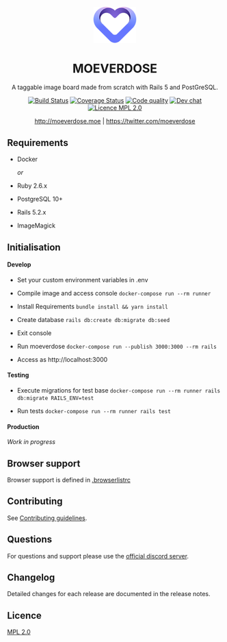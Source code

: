 <p align="center"><img width="100" src="https://github.com/eternialz/moeverdose/blob/master/public/images/logo-128.png?raw=true" alt="Moeverdose logo"></p>

<h1 align="center">MOEVERDOSE</h1>
<p align="center">A taggable image board made from scratch with Rails 5 and PostGreSQL.</p>
<p align="center">
    <a href="https://travis-ci.org/eternialz/moeverdose"><img src="https://travis-ci.org/eternialz/moeverdose.svg?branch=master" alt="Build Status"></a>
    <a href="https://codecov.io/gh/eternialz/moeverdose"><img src="https://codecov.io/gh/eternialz/moeverdose/branch/master/graph/badge.svg" alt="Coverage Status"></a>
    <a href="https://www.codefactor.io/repository/github/eternialz/moeverdose/"><img src="https://www.codefactor.io/repository/github/eternialz/moeverdose/badge" alt="Code quality"></a>
    <a href="https://discordapp.com/invite/xfCpyJY"><img src="https://discordapp.com/api/guilds/163371003366342657/widget.png?style=shield" alt="Dev chat"></a>
    <a href="https://opensource.org/licenses/MPL-2.0"><img src="https://img.shields.io/badge/License-MPL%202.0-brightgreen.svg" alt="Licence MPL 2.0"></a>
</p>

<p align="center">
<a href="http://moeverdose.moe">http://moeverdose.moe</a> | <a href="https://twitter.com/moeverdose">https://twitter.com/moeverdose</a>
</p>

## Requirements

- Docker

    *or*

- Ruby 2.6.x

- PostgreSQL 10+

- Rails 5.2.x

- ImageMagick


## Initialisation

#### Develop

- Set your custom environment variables in .env

- Compile image and access console `docker-compose run --rm runner`

- Install Requirements `bundle install && yarn install`

- Create database `rails db:create db:migrate db:seed`

- Exit console

- Run moeverdose `docker-compose run --publish 3000:3000 --rm rails`

- Access as http://localhost:3000

#### Testing

- Execute migrations for test base `docker-compose run --rm runner rails db:migrate RAILS_ENV=test`

- Run tests `docker-compose run --rm runner rails test`

#### Production

*Work in progress*

## Browser support

Browser support is defined in [.browserlistrc](https://github.com/eternialz/moeverdose/blob/master/.browserlistrc)

## Contributing

See [Contributing guidelines](https://github.com/eternialz/moeverdose/blob/master/CONTRIBUTING.md).

## Questions

For questions and support please use the [official discord server](https://discordapp.com/invite/xfCpyJY).

## Changelog

Detailed changes for each release are documented in the release notes.

## Licence

[MPL 2.0](https://opensource.org/licenses/MPL-2.0)
